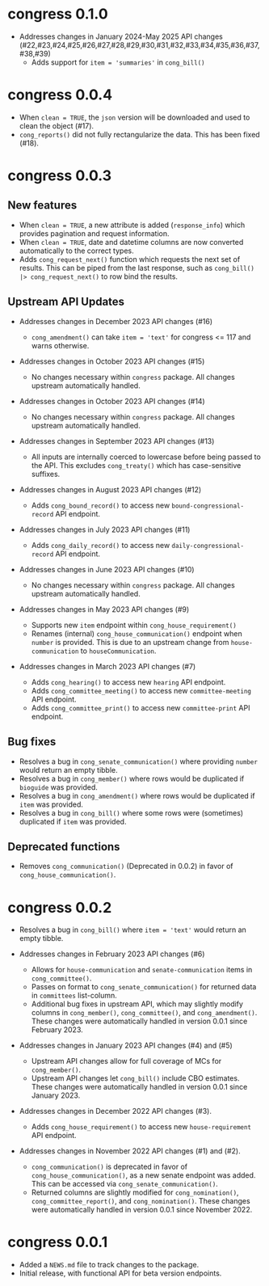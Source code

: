 # congress 0.1.0

* Addresses changes in January 2024-May 2025 API changes (#22,#23,#24,#25,#26,#27,#28,#29,#30,#31,#32,#33,#34,#35,#36,#37,#38,#39)
  * Adds support for `item = 'summaries'` in `cong_bill()`

# congress 0.0.4

* When `clean = TRUE`, the `json` version will be downloaded and used to clean the object (#17).
* `cong_reports()` did not fully rectangularize the data. This has been fixed (#18).

# congress 0.0.3

## New features

* When `clean = TRUE`, a new attribute is added (`response_info`) which provides pagination and request information.
* When `clean = TRUE`, date and datetime columns are now converted automatically to the correct types.
* Adds `cong_request_next()` function which requests the next set of results. This can be piped from the last response, such as `cong_bill() |> cong_request_next()` to row bind the results.

## Upstream API Updates

* Addresses changes in December 2023 API changes (#16)
  * `cong_amendment()` can take `item = 'text'` for congress <= 117 and warns otherwise.

* Addresses changes in October 2023 API changes (#15)
  * No changes necessary within `congress` package. All changes upstream automatically handled.

* Addresses changes in October 2023 API changes (#14)
  * No changes necessary within `congress` package. All changes upstream automatically handled.

* Addresses changes in September 2023 API changes (#13)
  * All inputs are internally coerced to lowercase before being passed to the API. This excludes `cong_treaty()` which has case-sensitive suffixes.

* Addresses changes in August 2023 API changes (#12)
  * Adds `cong_bound_record()` to access new `bound-congressional-record` API endpoint.

* Addresses changes in July 2023 API changes (#11)
  * Adds `cong_daily_record()` to access new `daily-congressional-record` API endpoint.

* Addresses changes in June 2023 API changes (#10)
  * No changes necessary within `congress` package. All changes upstream automatically handled.

* Addresses changes in May 2023 API changes (#9)
  * Supports new `item` endpoint within `cong_house_requirement()`
  * Renames (internal) `cong_house_communication()` endpoint when `number` is provided. This is due to an upstream change from `house-communication` to `houseCommunication`.
  
* Addresses changes in March 2023 API changes (#7)
  * Adds `cong_hearing()` to access new `hearing` API endpoint.
  * Adds `cong_committee_meeting()` to access new `committee-meeting` API endpoint.
  * Adds `cong_committee_print()` to access new `committee-print` API endpoint.
  
## Bug fixes
* Resolves a bug in `cong_senate_communication()` where providing `number` would return an empty tibble.
* Resolves a bug in `cong_member()` where rows would be duplicated if `bioguide` was provided.
* Resolves a bug in `cong_amendment()` where rows would be duplicated if `item` was provided.
* Resolves a bug in `cong_bill()` where some rows were (sometimes) duplicated if `item` was provided.

## Deprecated functions
* Removes `cong_communication()` (Deprecated in 0.0.2) in favor of `cong_house_communication()`.

# congress 0.0.2

* Resolves a bug in `cong_bill()` where `item = 'text'` would return an empty tibble.

* Addresses changes in February 2023 API changes (#6)
  * Allows for `house-communication` and `senate-communication` items in `cong_committee()`.
  * Passes on format to `cong_senate_communication()` for returned data in `committees` list-column.
  * Additional bug fixes in upstream API, which may slightly modify columns in `cong_member()`, 
  `cong_committee()`, and `cong_amendment()`. These changes 
  were automatically handled in version 0.0.1 since February 2023.

* Addresses changes in January 2023 API changes (#4) and (#5)
  * Upstream API changes allow for full coverage of MCs for `cong_member()`.
  * Upstream API changes let `cong_bill()` include CBO estimates.  These changes 
  were automatically handled in version 0.0.1 since January 2023.

* Addresses changes in December 2022 API changes (#3).
  * Adds `cong_house_requirement()` to access new `house-requirement` API endpoint.

* Addresses changes in November 2022 API changes (#1) and (#2).
  * `cong_communication()` is deprecated in favor of `cong_house_communication()`, 
  as a new senate endpoint was added. This can be accessed via `cong_senate_communication()`.
  * Returned columns are slightly modified for `cong_nomination()`, `cong_committee_report()`, 
  and `cong_nomination()`. These changes were automatically handled in version 0.0.1 
  since November 2022.

# congress 0.0.1

* Added a `NEWS.md` file to track changes to the package.
* Initial release, with functional API for beta version endpoints.
